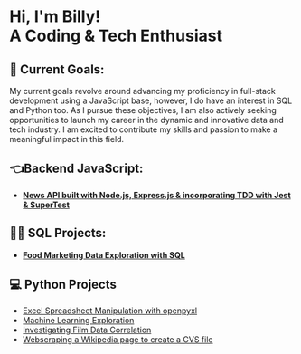 <h1>Hi, I'm Billy! <br/> A Coding & Tech Enthusiast </h1>

<h2>🌱 Current Goals: </h2>

My current goals revolve around advancing my proficiency in full-stack development using a JavaScript base, however, I do have an interest in SQL and Python too. As I pursue these objectives, I am also actively seeking opportunities to launch my career in the dynamic and innovative data and tech industry. I am excited to contribute my skills and passion to make a meaningful impact in this field.


<h2>👈Backend JavaScript:</h2>

- <b>[News API built with Node.js, Express.js & incorporating TDD with Jest & SuperTest](https://github.com/BillyLangdown/news-api)</b>

<h2>👨‍💻 SQL Projects:</h2>

- <b>[Food Marketing Data Exploration with SQL](https://github.com/BillyLangdown/SQL/blob/main/SQL_FoodMarketingData)</b>

<h2>💻 Python Projects </h2>

- [Excel Spreadsheet Manipulation with openpyxl](https://github.com/BillyLangdown/Python/commit/ddadcf8d9f047ca698a187d1c6445163390c8d17)
- [Machine Learning Exploration ](https://github.com/BillyLangdown/Python/blob/main/MachineLearningExporation.ipynb)
- [Investigating Film Data Correlation](https://github.com/BillyLangdown/Python/blob/main/FilmDataCorreation.ipynb)
- [Webscraping a Wikipedia page to create a CVS file](https://github.com/BillyLangdown/Python/blob/main/WebscrapingWikipedia.ipynb)


